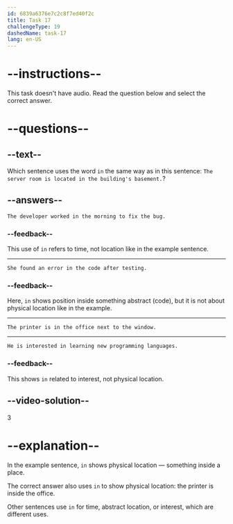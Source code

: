 ```yaml
---
id: 6839a6376e7c2c8f7ed40f2c
title: Task 17
challengeType: 19
dashedName: task-17
lang: en-US
---
```


# --instructions--

This task doesn't have audio. Read the question below and select the correct answer.

# --questions--

## --text--

Which sentence uses the word `in` the same way as in this sentence: `The server room is located in the building's basement.`?

## --answers--

`The developer worked in the morning to fix the bug.`

### --feedback--

This use of `in` refers to time, not location like in the example sentence.

---

`She found an error in the code after testing.`

### --feedback--

Here, `in` shows position inside something abstract (code), but it is not about physical location like in the example.

---

`The printer is in the office next to the window.`

---

`He is interested in learning new programming languages.`

### --feedback--

This shows `in` related to interest, not physical location.

## --video-solution--

3

# --explanation--

In the example sentence, `in` shows physical location — something inside a place.

The correct answer also uses `in` to show physical location: the printer is inside the office.

Other sentences use `in` for time, abstract location, or interest, which are different uses.
